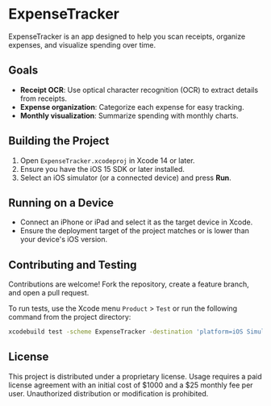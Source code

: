 # ExpenseTracker

ExpenseTracker is an app designed to help you scan receipts, organize expenses, and visualize spending over time.

## Goals

- **Receipt OCR**: Use optical character recognition (OCR) to extract details from receipts.
- **Expense organization**: Categorize each expense for easy tracking.
- **Monthly visualization**: Summarize spending with monthly charts.

## Building the Project

1. Open `ExpenseTracker.xcodeproj` in Xcode 14 or later.
2. Ensure you have the iOS 15 SDK or later installed.
3. Select an iOS simulator (or a connected device) and press **Run**.

## Running on a Device

- Connect an iPhone or iPad and select it as the target device in Xcode.
- Ensure the deployment target of the project matches or is lower than your device's iOS version.

## Contributing and Testing

Contributions are welcome! Fork the repository, create a feature branch, and open a pull request.

To run tests, use the Xcode menu `Product` > `Test` or run the following command from the project directory:

```bash
xcodebuild test -scheme ExpenseTracker -destination 'platform=iOS Simulator,name=iPhone 14'
```


## License

This project is distributed under a proprietary license. Usage requires a paid license agreement with an initial cost of $1000 and a $25 monthly fee per user. Unauthorized distribution or modification is prohibited.
